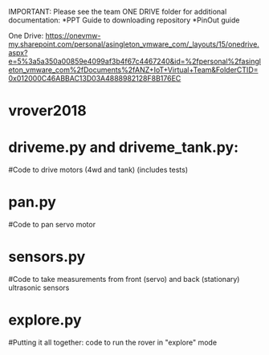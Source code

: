 IMPORTANT: Please see the team ONE DRIVE folder for additional documentation:
*PPT Guide to downloading repository
*PinOut guide

One Drive: https://onevmw-my.sharepoint.com/personal/asingleton_vmware_com/_layouts/15/onedrive.aspx?e=5%3a5a350a00859e4099af3b4f67c4467240&id=%2fpersonal%2fasingleton_vmware_com%2fDocuments%2fANZ+IoT+Virtual+Team&FolderCTID=0x012000C46ABBAC13D03A4888982128F8B176EC

# vrover2018
# driveme.py and driveme_tank.py:
  #Code to drive motors (4wd and tank) (includes tests)
# pan.py
  #Code to pan servo motor
# sensors.py
  #Code to take measurements from front (servo) and back (stationary) ultrasonic sensors
# explore.py
  #Putting it all together: code to run the rover in "explore" mode
